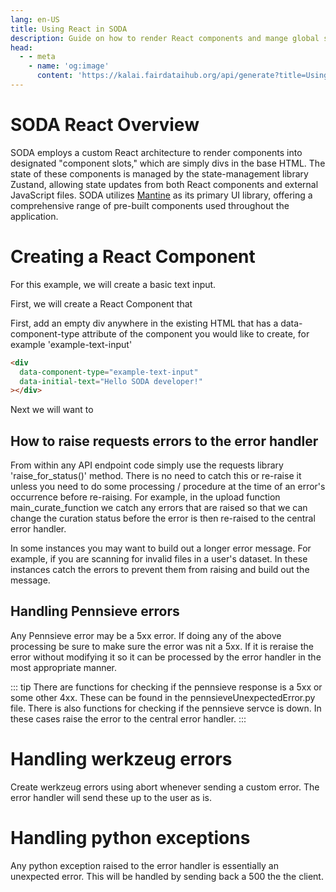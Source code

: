 ```yaml
---
lang: en-US
title: Using React in SODA
description: Guide on how to render React components and mange global state with Zustand
head:
  - - meta
    - name: 'og:image'
      content: 'https://kalai.fairdataihub.org/api/generate?title=Using%20React%20in%20SODA&description=A%20guide%20on%20how%20to%20render%20React%20components%20and%20manage%20global%20state%20with%20Zustand&app=soda-for-sparc&org=fairdataihub'
---
```


# SODA React Overview

SODA employs a custom React architecture to render components into designated "component slots," which are simply divs in the base HTML. The state of these components is managed by the state-management library Zustand, allowing state updates from both React components and external JavaScript files. SODA utilizes [Mantine](https://mantine.dev/) as its primary UI library, offering a comprehensive range of pre-built components used throughout the application.

# Creating a React Component

For this example, we will create a basic text input.

First, we will create a React Component that

First, add an empty div anywhere in the existing HTML that has a data-component-type attribute of the component you would like to create, for example 'example-text-input'

```html
<div
  data-component-type="example-text-input"
  data-initial-text="Hello SODA developer!"
></div>
```

Next we will want to

## How to raise requests errors to the error handler

From within any API endpoint code simply use the requests library 'raise_for_status()' method. There is no need to catch this or re-raise it unless you need to do some processing / procedure at the time of an error's occurrence before re-raising. For example, in the upload function main_curate_function we catch any errors that are raised so that we can change the curation status before the error is then re-raised to the central error handler.

In some instances you may want to build out a longer error message. For example, if you are scanning for invalid files in a user's dataset. In these instances catch the errors to prevent them from raising and build out the message.

## Handling Pennsieve errors

Any Pennsieve error may be a 5xx error. If doing any of the above processing be sure to make sure the error was nit a 5xx. If it is reraise the error without modifying it so it can be processed by the error handler in the most appropriate manner.

::: tip
There are functions for checking if the pennsieve response is a 5xx or some other 4xx. These can be found in the pennsieveUnexpectedError.py file.
There is also functions for checking if the pennsieve servce is down. In these cases raise the error to the central error handler.
:::

# Handling werkzeug errors

Create werkzeug errors using abort whenever sending a custom error. The error handler will send these up to the user as is.

# Handling python exceptions

Any python exception raised to the error handler is essentially an unexpected error. This will be handled by sending back a 500 the the client.
